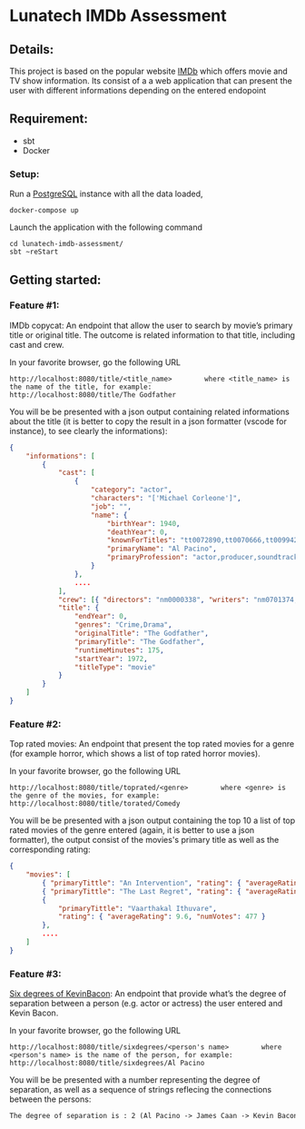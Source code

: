 # Lunatech IMDb Assessment 

## Details:
This project is based on the popular website [IMDb](https://www.imdb.com/)
which offers movie and TV show information. Its consist of a a web application 
that can present the user with different informations depending on the entered endopoint

## Requirement:
* sbt
* Docker

### Setup:
Run a [PostgreSQL](https://www.postgresql.org/) instance with all the data loaded,
```
docker-compose up
```
Launch the application with the following command
```
cd lunatech-imdb-assessment/
sbt ~reStart
```
## Getting started:

### Feature #1:

IMDb copycat: An endpoint that allow the user to search by
movie’s primary title or original title. The outcome is related
information to that title, including cast and crew.

In your favorite browser, go the following URL
```
http://localhost:8080/title/<title_name>        where <title_name> is the name of the title, for example:
http://localhost:8080/title/The Godfather
```
You will be be presented with a json output containing related informations about the title 
(it is better to copy the result in a json formatter (vscode for instance), to see clearly the informations):
```json
{
    "informations": [
        {
            "cast": [
                {
                    "category": "actor",
                    "characters": "['Michael Corleone']",
                    "job": "",
                    "name": {
                        "birthYear": 1940,
                        "deathYear": 0,
                        "knownForTitles": "tt0072890,tt0070666,tt0099422,tt0068646",
                        "primaryName": "Al Pacino",
                        "primaryProfession": "actor,producer,soundtrack"
                    }
                },
                ....
            ],
            "crew": [{ "directors": "nm0000338", "writers": "nm0701374,nm0000338" }],
            "title": {
                "endYear": 0,
                "genres": "Crime,Drama",
                "originalTitle": "The Godfather",
                "primaryTitle": "The Godfather",
                "runtimeMinutes": 175,
                "startYear": 1972,
                "titleType": "movie"
            }
        }
    ]
}
```

### Feature #2:

Top rated movies: An endpoint that present the top rated movies for a genre 
(for example horror, which shows a list of top rated horror movies).

In your favorite browser, go the following URL
```
http://localhost:8080/title/toprated/<genre>        where <genre> is the genre of the movies, for example:
http://localhost:8080/title/torated/Comedy
```
You will be be presented with a json output containing the top 10 a list of top rated movies of the genre entered
(again, it is better to use a json formatter), the output consist of the movies's primary title as well as the 
corresponding rating:
```json
{
    "movies": [
        { "primaryTittle": "An Intervention", "rating": { "averageRating": 9.9, "numVotes": 18 } },
        { "primaryTittle": "The Last Regret", "rating": { "averageRating": 9.8, "numVotes": 871 } },
        {
            "primaryTittle": "Vaarthakal Ithuvare",
            "rating": { "averageRating": 9.6, "numVotes": 477 }
        }, 
        ....
    ]
}
```

### Feature #3:

[Six degrees of KevinBacon](https://en.wikipedia.org/wiki/Six_Degrees_of_Kevin_Bacon): 
An endpoint that provide what’s the degree of separation between a person
(e.g. actor or actress) the user entered and Kevin Bacon. 

In your favorite browser, go the following URL
```
http://localhost:8080/title/sixdegrees/<person's name>        where <person's name> is the name of the person, for example:
http://localhost:8080/title/sixdegrees/Al Pacino
```
You will be be presented with a number representing the degree of separation, as well as a sequence of strings
reflecing the connections between the persons:
```txt
The degree of separation is : 2 (Al Pacino -> James Caan -> Kevin Bacon)
```